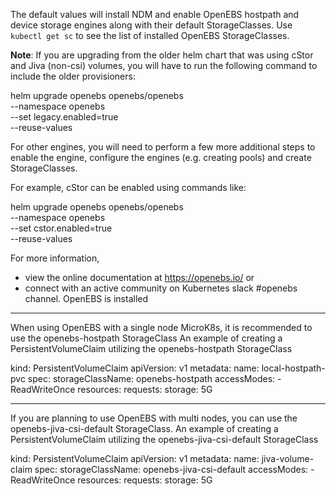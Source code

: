 The default values will install NDM and enable OpenEBS hostpath and device
storage engines along with their default StorageClasses. Use `kubectl get sc`
to see the list of installed OpenEBS StorageClasses.

**Note**: If you are upgrading from the older helm chart that was using cStor
and Jiva (non-csi) volumes, you will have to run the following command to include
the older provisioners:

helm upgrade openebs openebs/openebs \
        --namespace openebs \
        --set legacy.enabled=true \
        --reuse-values

For other engines, you will need to perform a few more additional steps to
enable the engine, configure the engines (e.g. creating pools) and create 
StorageClasses. 

For example, cStor can be enabled using commands like:

helm upgrade openebs openebs/openebs \
        --namespace openebs \
        --set cstor.enabled=true \
        --reuse-values

For more information, 
- view the online documentation at https://openebs.io/ or
- connect with an active community on Kubernetes slack #openebs channel.
OpenEBS is installed


-----------------------

When using OpenEBS with a single node MicroK8s, it is recommended to use the openebs-hostpath StorageClass
An example of creating a PersistentVolumeClaim utilizing the openebs-hostpath StorageClass


kind: PersistentVolumeClaim 
apiVersion: v1
metadata:
  name: local-hostpath-pvc
spec:
  storageClassName: openebs-hostpath
  accessModes:
    - ReadWriteOnce
  resources:
    requests:
      storage: 5G



-----------------------

If you are planning to use OpenEBS with multi nodes, you can use the openebs-jiva-csi-default StorageClass.
An example of creating a PersistentVolumeClaim utilizing the openebs-jiva-csi-default StorageClass


kind: PersistentVolumeClaim
apiVersion: v1
metadata:
  name: jiva-volume-claim
spec:
  storageClassName: openebs-jiva-csi-default
  accessModes:
    - ReadWriteOnce
  resources:
    requests:
      storage: 5G